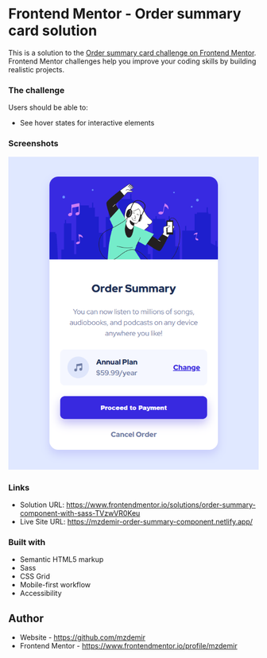 # Frontend Mentor - Order summary card solution

This is a solution to the [Order summary card challenge on Frontend Mentor](https://www.frontendmentor.io/challenges/order-summary-component-QlPmajDUj). Frontend Mentor challenges help you improve your coding skills by building realistic projects.

### The challenge

Users should be able to:

- See hover states for interactive elements

### Screenshots

<img src="./preview.png" alt="preview">

### Links

- Solution URL: https://www.frontendmentor.io/solutions/order-summary-component-with-sass-TVzwVR0Keu
- Live Site URL: https://mzdemir-order-summary-component.netlify.app/

### Built with

- Semantic HTML5 markup
- Sass
- CSS Grid
- Mobile-first workflow
- Accessibility

## Author

- Website - https://github.com/mzdemir
- Frontend Mentor - https://www.frontendmentor.io/profile/mzdemir
